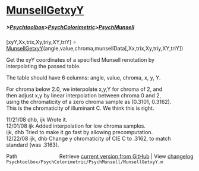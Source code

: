 # [MunsellGetxyY](MunsellGetxyY)
##### >[Psychtoolbox](Psychtoolbox)>[PsychColorimetric](PsychColorimetric)>[PsychMunsell](PsychMunsell)

[xyY,Xx,trix,Xy,triy,XY,triY] = [MunsellGetxyY](MunsellGetxyY)(angle,value,chroma,munsellData[,Xx,trix,Xy,triy,XY,triY])  
  
Get the xyY coordinates of a specified Munsell renotation by  
interpolating the passed table.  
  
The table should have 6 columns: angle, value, chroma, x, y, Y.  
  
For chroma below 2.0, we interpolate x,y,Y for chroma of 2, and  
then adjust x,y by linear interpolation between chroma 0 and 2,  
using the chromaticity of a zero chroma sample as (0.3101, 0.3162).  
This is the chromaticity of illuminant C.  We think this is right.  
  
11/21/08  dhb, ijk  Wrote it.  
12/01/08  ijk       Added interpolation for low chroma samples.  
          ijk, dhb  Tried to make it go fast by allowing precomputation.  
12/22/08  ijk, dhb  Change y chromaticity of CIE C to .3162, to match standard (was .3163).  




<div class="code_header" style="text-align:right;">
  <span style="float:left;">Path&nbsp;&nbsp;</span> <span class="counter">Retrieve <a href=
  "https://raw.github.com/Psychtoolbox-3/Psychtoolbox-3/beta/Psychtoolbox/PsychColorimetric/PsychMunsell/MunsellGetxyY.m">current version from GitHub</a> | View <a href=
  "https://github.com/Psychtoolbox-3/Psychtoolbox-3/commits/beta/Psychtoolbox/PsychColorimetric/PsychMunsell/MunsellGetxyY.m">changelog</a></span>
</div>
<div class="code">
  <code>Psychtoolbox/PsychColorimetric/PsychMunsell/MunsellGetxyY.m</code>
</div>

